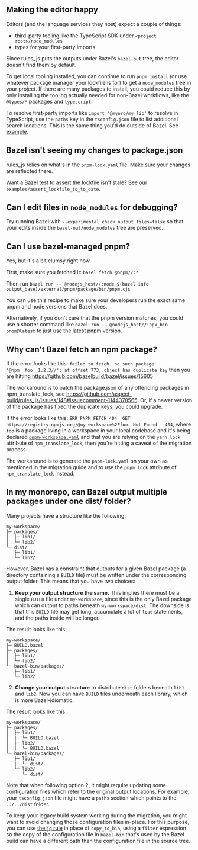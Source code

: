 ## Making the editor happy

Editors (and the language services they host) expect a couple of things:

-   third-party tooling like the TypeScript SDK under `<project root>/node_modules`
-   types for your first-party imports

Since rules_js puts the outputs under Bazel's `bazel-out` tree, the editor doesn't find them by default.

To get local tooling installed, you can continue to run `pnpm install` (or use whatever package manager your lockfile is for)
to get a `node_modules` tree in your project.
If there are many packages to install, you could reduce this by only installing the tooling
actually needed for non-Bazel workflows, like the `@types/*` packages and `typescript`.

To resolve first-party imports like `import '@myorg/my_lib'` to resolve in TypeScript, use the
`paths` key in the `tsconfig.json` file to list additional search locations.
This is the same thing you'd do outside of Bazel.
See [example](https://github.com/aspect-build/rules_ts/blob/74d54bda208695d7e8992520e560166875cfbce7/examples/simple/tsconfig.json#L4-L10).

## Bazel isn't seeing my changes to package.json

rules_js relies on what's in the `pnpm-lock.yaml` file.
Make sure your changes are reflected there.

Want a Bazel test to assert the lockfile isn't stale? See our `examples/assert_lockfile_to_to_date`.

## Can I edit files in `node_modules` for debugging?

Try running Bazel with `--experimental_check_output_files=false` so that your edits inside the `bazel-out/node_modules` tree are preserved.

## Can I use bazel-managed pnpm?

Yes, but it's a bit clumsy right now.

First, make sure you fetched it: `bazel fetch @pnpm//:*`

Then run `bazel run -- @nodejs_host//:node $(bazel info output_base)/external/pnpm/package/bin/pnpm.cjs`

You can use this recipe to make sure your developers run the exact same pnpm and node versions that Bazel does.

Alternatively, if you don't care that the pnpm version matches, you could use a shorter command like `bazel run -- @nodejs_host//:npx_bin pnpm@latest` to just use the latest pnpm version.

## Why can't Bazel fetch an npm package?

If the error looks like this: `failed to fetch. no such package '@npm__foo__1.2.3//': at offset 773, object has duplicate key`
then you are hitting https://github.com/bazelbuild/bazel/issues/15605

The workaround is to patch the package.json of any offending packages in npm_translate_lock, see https://github.com/aspect-build/rules_js/issues/148#issuecomment-1144378565.
Or, if a newer version of the package has fixed the duplicate keys, you could upgrade.

If the error looks like this: `ERR_PNPM_FETCH_404  GET https://registry.npmjs.org/@my-workspace%2Ffoo: Not Found - 404`, where `foo` is a package living in a workspace in your local 
codebase and it's being declared [`pnpm-workspace.yaml`](https://pnpm.io/pnpm-workspace_yaml) and that you are relying on the `yarn_lock` attribute of `npm_translate_lock`, then
you're hitting a caveat of the migration process. 

The workaround is to generate the `pnpm-lock.yaml` on your own as mentioned in the migration guide and to use the `pnpm_lock` attribute of `npm_translate_lock` instead. 

## In my monorepo, can Bazel output multiple packages under one dist/ folder?

Many projects have a structure like the following:

```
my-workspace/
├─ packages/
│  ├─ lib1/
│  └─ lib2/
└─ dist/
   ├─ lib1/
   └─ lib2/
```

However, Bazel has a constraint that outputs for a given Bazel package (a directory containing a `BUILD` file) must be written under the corresponding output folder. This means that you have two choices:

1. **Keep your output structure the same.** This implies there must be a single `BUILD` file under `my-workspace`, since this is the only Bazel package which can output to paths beneath `my-workspace/dist`. The downside is that this `BUILD` file may get long, accumulate a lot of `load` statements, and the paths inside will be longer.

The result looks like this:

```
my-workspace/
├─ BUILD.bazel
├─ packages/
│  ├─ lib1/
│  └─ lib2/
└─ bazel-bin/packages/
   ├─ lib1/
   └─ lib2/
```

2. **Change your output structure** to distribute `dist` folders beneath `lib1` and `lib2`. Now you can have `BUILD` files underneath each library, which is more Bazel-idiomatic.

The result looks like this:

```
my-workspace/
├─ packages/
│  ├─ lib1/
│  |  └─ BUILD.bazel
│  ├─ lib2/
│  |  └─ BUILD.bazel
└─ bazel-bin/packages/
   ├─ lib1/
   |  └─ dist/
   └─ lib2/
      └─ dist/
```

Note that when following option 2, it might require updating some configuration files which refer to the original output locations. For example, your `tsconfig.json` file might have a `paths` section which points to the `../../dist` folder.

To keep your legacy build system working during the migration, you might want to avoid changing those configuration files in-place. For this purpose, you can use [the `jq` rule](https://docs.aspect.build/aspect-build/bazel-lib/v1.0.0/docs/jq-docgen.html#jq) in place of `copy_to_bin`, using a `filter` expression so the copy of the configuration file in `bazel-bin` that's used by the Bazel build can have a different path than the configuration file in the source tree.
